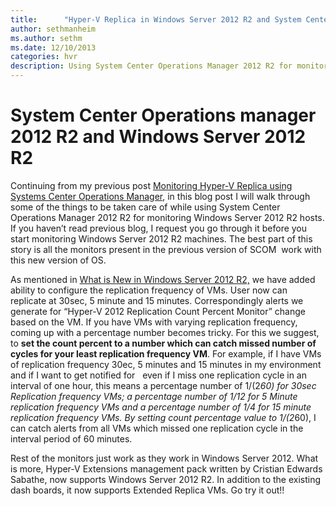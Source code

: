 ```yaml
---
title:      "Hyper-V Replica in Windows Server 2012 R2 and System Center Operations Manager 2012 R2"
author: sethmanheim
ms.author: sethm
ms.date: 12/10/2013
categories: hvr
description: Using System Center Operations Manager 2012 R2 for monitoring Windows Server 2012 R2 hosts.
---
```

# System Center Operations manager 2012 R2 and Windows Server 2012 R2

Continuing from my previous post [Monitoring Hyper-V Replica using Systems Center Operations Manager](https://blogs.technet.com/b/virtualization/archive/2013/09/13/monitoring-hyper-v-replica-using-system-center-operations-manager.aspx), in this blog post I will walk through some of the things to be taken care of while using System Center Operations Manager 2012 R2 for monitoring Windows Server 2012 R2 hosts. If you haven’t read previous blog, I request you go through it before you start monitoring Windows Server 2012 R2 machines. The best part of this story is all the monitors present in the previous version of SCOM  work with this new version of OS. 

As mentioned in [What is New in Windows Server 2012 R2,](https://blogs.technet.com/b/virtualization/archive/2013/10/22/what-s-new-in-windows-server-2012-r2.aspx) we have added ability to configure the replication frequency of VMs. User now can replicate at 30sec, 5 minute and 15 minutes. Correspondingly alerts we generate for “Hyper-V 2012 Replication Count Percent Monitor” change based on the VM. If you have VMs with varying replication frequency, coming up with a percentage number becomes tricky. For this we suggest, to **set the count percent to a number which can catch missed number of cycles for your least replication frequency VM**. For example, if I have VMs of replication frequency 30ec, 5 minutes and 15 minutes in my environment and if I want to get notified for   even if I miss one replication cycle in an interval of one hour, this means a percentage number of 1/(2*60) for 30sec Replication frequency VMs; a percentage number of 1/12 for 5 Minute replication frequency VMs and a percentage number of 1/4 for 15 minute replication frequency VMs. By setting count percentage value to 1/(2*60), I can catch alerts from all VMs which missed one replication cycle in the interval period of 60 minutes.

Rest of the monitors just work as they work in Windows Server 2012. What is more, Hyper-V Extensions management pack written by Cristian Edwards Sabathe, now supports Windows Server 2012 R2. In addition to the existing dash boards, it now supports Extended Replica VMs. Go try it out!!

